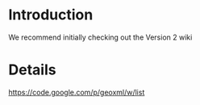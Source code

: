 # Introduction #
We recommend initially checking out the Version 2 wiki

# Details #


https://code.google.com/p/geoxml/w/list